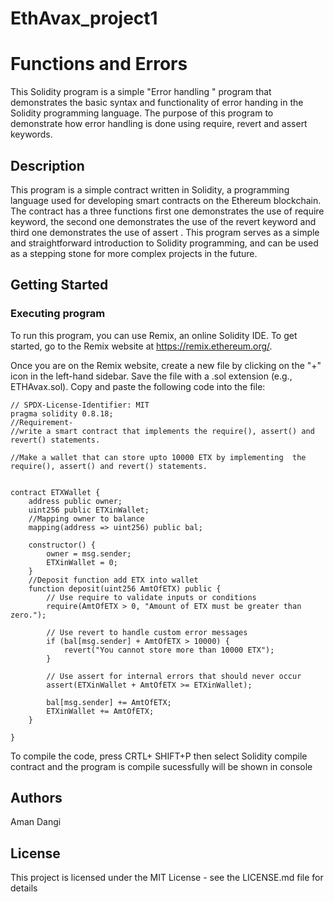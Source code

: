 # EthAvax_project1
# Functions and Errors 

This Solidity program is a simple "Error handling " program that demonstrates the basic syntax and functionality of error handing in the Solidity programming language. The purpose of this program to demonstrate how error handling is done using require, revert and assert keywords.

## Description

This program is a simple contract written in Solidity, a programming language used for developing smart contracts on the Ethereum blockchain. The contract has a three functions first one demonstrates the use of require keyword, the second one demonstrates the use of the revert keyword and third one demonstrates the use of assert . This program serves as a simple and straightforward introduction to Solidity programming, and can be used as a stepping stone for more complex projects in the future.

## Getting Started

### Executing program
To run this program, you can use Remix, an online Solidity IDE. To get started, go to the Remix website at https://remix.ethereum.org/.

Once you are on the Remix website, create a new file by clicking on the "+" icon in the left-hand sidebar. Save the file with a .sol extension (e.g., ETHAvax.sol). Copy and paste the following code into the file:

```
// SPDX-License-Identifier: MIT
pragma solidity 0.8.18;
//Requirement-
//write a smart contract that implements the require(), assert() and revert() statements.

//Make a wallet that can store upto 10000 ETX by implementing  the require(), assert() and revert() statements.


contract ETXWallet {
    address public owner;
    uint256 public ETXinWallet;
    //Mapping owner to balance
    mapping(address => uint256) public bal;

    constructor() {
        owner = msg.sender;
        ETXinWallet = 0;
    }
    //Deposit function add ETX into wallet
    function deposit(uint256 AmtOfETX) public {
        // Use require to validate inputs or conditions
        require(AmtOfETX > 0, "Amount of ETX must be greater than zero.");

        // Use revert to handle custom error messages
        if (bal[msg.sender] + AmtOfETX > 10000) {
            revert("You cannot store more than 10000 ETX");
        }

        // Use assert for internal errors that should never occur
        assert(ETXinWallet + AmtOfETX >= ETXinWallet);

        bal[msg.sender] += AmtOfETX;
        ETXinWallet += AmtOfETX;
    }
  
}
```
To compile the code, press CRTL+ SHIFT+P  then select Solidity compile contract and the program is compile sucessfully will be shown in console 
## Authors

Aman Dangi


## License

This project is licensed under the MIT License - see the LICENSE.md file for details
